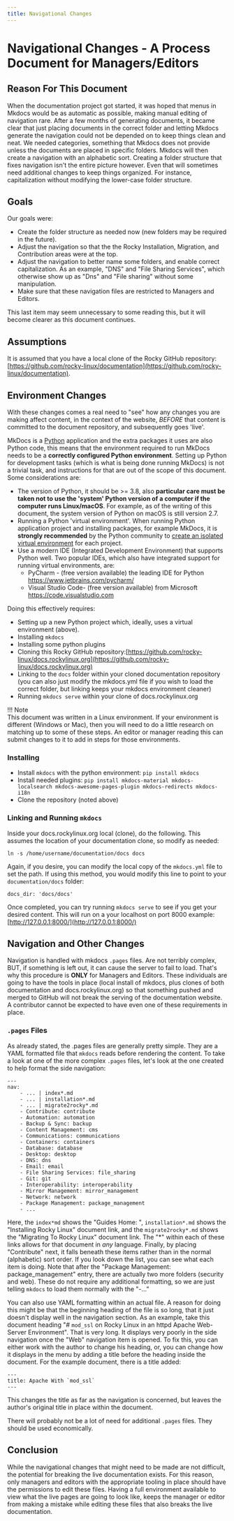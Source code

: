 ```yaml
---
title: Navigational Changes
---
```


# Navigational Changes - A Process Document for Managers/Editors

## Reason For This Document

When the documentation project got started, it was hoped that menus in Mkdocs would be as automatic as possible, making manual editing of navigation rare. After a few months of generating documents, it became clear that just placing documents in the correct folder and letting Mkdocs generate the navigation could not be depended on to keep things clean and neat. We needed categories, something that Mkdocs does not provide unless the documents are placed in specific folders. Mkdocs will then create a navigation with an alphabetic sort. Creating a folder structure that fixes navigation isn't the entire picture however. Even that will sometimes need additional changes to keep things organized. For instance, capitalization without modifying the lower-case folder structure.

## Goals

Our goals were:

* Create the folder structure as needed now (new folders may be required in the future).
* Adjust the navigation so that the the Rocky Installation, Migration, and Contribution areas were at the top.
* Adjust the navigation to better name some folders, and enable correct capitalization. As an example, "DNS" and "File Sharing Services", which otherwise show up as "Dns" and "File sharing" without some manipulation.
* Make sure that these navigation files are restricted to Managers and Editors.

This last item may seem unnecessary to some reading this, but it will become clearer as this document continues.

## Assumptions

It is assumed that you have a local clone of the Rocky GitHub repository: [https://github.com/rocky-linux/documentation](https://github.com/rocky-linux/documentation).

## Environment Changes

With these changes comes a real need to "see" how any changes you are making affect content, in the context of the website, _BEFORE_ that content is committed to the document repository, and subsequently goes 'live'.

MkDocs is a [Python](https://www.python.org) application and the extra packages it uses are also Python code, this means that the environment required to run MkDocs needs to be a **correctly configured Python environment**. Setting up Python for development tasks (which is what is being done running MkDocs) is not a trivial task, and instructions for that are out of the scope of this document. Some considerations are:

* The version of Python, it should be >= 3.8, also **particular care must be taken not to use the 'system' Python version of a computer if the computer runs Linux/macOS**. For example, as of the writing of this document, the system version of Python on macOS is still version 2.7.
* Running a Python 'virtual environment'. When running Python application project and installing packages, for example MkDocs, it is **strongly recommended** by the Python community to [create an isolated virtual environment](https://realpython.com/python-virtual-environments-a-primer/) for each project.
* Use a modern IDE (Integrated Development Environment) that supports Python well. Two popular IDEs, which also have integrated support for running virtual environments, are:
    * PyCharm - (free version available) the leading IDE for Python https://www.jetbrains.com/pycharm/
    * Visual Studio Code- (free version available) from Microsoft https://code.visualstudio.com

Doing this effectively requires:

* Setting up a new Python project which, ideally, uses a virtual environment (above).
* Installing `mkdocs`
* Installing some python plugins
* Cloning this Rocky GitHub repository:[https://github.com/rocky-linux/docs.rockylinux.org](https://github.com/rocky-linux/docs.rockylinux.org)
* Linking to the `docs` folder within your cloned documentation repository (you can also just modify the mkdocs.yml file if you wish to load the correct folder, but linking keeps your mkdocs environment cleaner)
* Running `mkdocs serve` within your clone of docs.rockylinux.org

!!! Note  
    This document was written in a Linux environment. If your environment is different (Windows or Mac), then you will need to do a little research on matching up to some of these steps. An editor or manager reading this can submit changes to it to add in steps for those environments.

### Installing

* Install `mkdocs` with the python environment: `pip install mkdocs`
* Install needed plugins:  `pip install mkdocs-material mkdocs-localsearch mkdocs-awesome-pages-plugin mkdocs-redirects mkdocs-i18n`
* Clone the repository (noted above)

### Linking and Running `mkdocs`

Inside your docs.rockylinux.org local (clone), do the following. This assumes the location of your documentation clone, so modify as needed:

`ln -s /home/username/documentation/docs docs`

Again, if you desire, you can modify the local copy of the `mkdocs.yml` file to set the path. If using this method, you would modify this line to point to your `documentation/docs` folder:

```
docs_dir: 'docs/docs'
```

Once completed, you can try running `mkdocs serve` to see if you get your desired content. This will run on a your localhost on port 8000 example: [http://127.0.0.1:8000/](http://127.0.0.1:8000/)

## Navigation and Other Changes

Navigation is handled with mkdocs `.pages` files. Are not terribly complex, BUT, if something is left out, it can cause the server to fail to load. That's why this procedure is **ONLY** for Managers and Editors. These individuals are going to have the tools in place (local install of mkdocs, plus clones of both documentation and docs.rockylinux.org) so that something pushed and merged to GitHub will not break the serving of the documentation website. A contributor cannot be expected to have even one of these requirements in place.

### `.pages` Files

As already stated, the .pages files are generally pretty simple. They are a YAML formatted file that `mkdocs` reads before rendering the content. To take a look at one of the more complex `.pages` files, let's look at the one created to help format the side navigation:

```
---
nav:
    - ... | index*.md
    - ... | installation*.md
    - ... | migrate2rocky*.md
    - Contribute: contribute
    - Automation: automation
    - Backup & Sync: backup
    - Content Management: cms
    - Communications: communications
    - Containers: containers
    - Database: database
    - Desktop: desktop
    - DNS: dns
    - Email: email
    - File Sharing Services: file_sharing
    - Git: git
    - Interoperability: interoperability
    - Mirror Management: mirror_management
    - Network: network
    - Package Management: package_management
    - ...

```
Here, the `index*md` shows the "Guides Home: ", `installation*.md` shows the "Installing Rocky Linux" document link, and the `migrate2rocky*.md` shows the "Migrating To Rocky Linux" document link. The "*" within each of these links allows for that document in _any_ language. Finally, by placing "Contribute" next, it falls beneath these items rather than in the normal (alphabetic) sort order. If you look down the list, you can see what each item is doing. Note that after the "Package Management: package_management" entry, there are actually two more folders (security and web). These do not require any additional formatting, so we are just telling `mkdocs` to load them normally with the "-..."

You can also use YAML formatting within an actual file. A reason for doing this might be that the beginning heading of the file is so long, that it just doesn't display well in the navigation section.  As an example, take this document heading "# `mod_ssl` on Rocky Linux in an httpd Apache Web-Server Environment". That is very long. It displays very poorly in the side navigation once the "Web" navigation item is opened. To fix this, you can either work with the author to change his heading, or, you can change how it displays in the menu by adding a title before the heading inside the document. For the example document, there is a title added:
```
---
title: Apache With `mod_ssl`
---
```
This changes the title as far as the navigation is concerned, but leaves the author's original title in place within the document.

There will probably not be a lot of need for additional `.pages` files. They should be used economically.

## Conclusion

While the navigational changes that might need to be made are not difficult, the potential for breaking the live documentation exists. For this reason, only managers and editors with the appropriate tooling in place should have the permissions to edit these files. Having a full environment available to view what the live pages are going to look like, keeps the manager or editor from making a mistake while editing these files that also breaks the live documentation.

